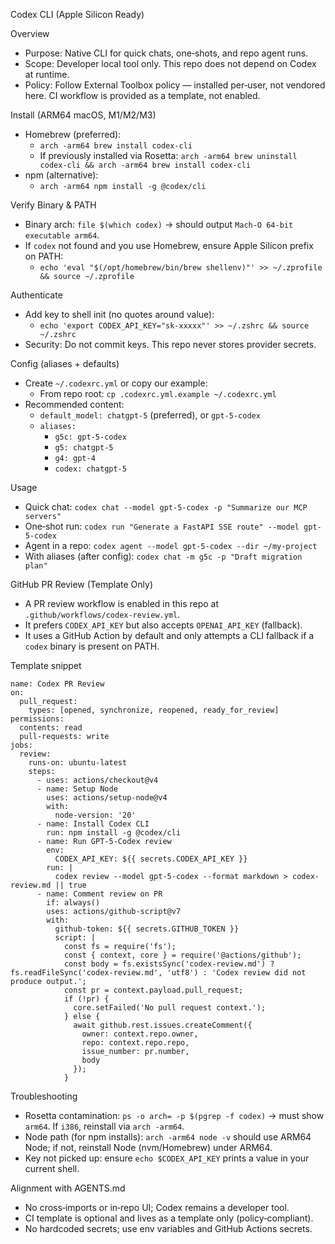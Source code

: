 Codex CLI (Apple Silicon Ready)

Overview
- Purpose: Native CLI for quick chats, one‑shots, and repo agent runs.
- Scope: Developer local tool only. This repo does not depend on Codex at runtime.
- Policy: Follow External Toolbox policy — installed per‑user, not vendored here. CI workflow is provided as a template, not enabled.

Install (ARM64 macOS, M1/M2/M3)
- Homebrew (preferred):
  - `arch -arm64 brew install codex-cli`
  - If previously installed via Rosetta: `arch -arm64 brew uninstall codex-cli && arch -arm64 brew install codex-cli`
- npm (alternative):
  - `arch -arm64 npm install -g @codex/cli`

Verify Binary & PATH
- Binary arch: `file $(which codex)` → should output `Mach-O 64-bit executable arm64`.
- If `codex` not found and you use Homebrew, ensure Apple Silicon prefix on PATH:
  - `echo 'eval "$(/opt/homebrew/bin/brew shellenv)"' >> ~/.zprofile && source ~/.zprofile`

Authenticate
- Add key to shell init (no quotes around value):
  - `echo 'export CODEX_API_KEY="sk-xxxxx"' >> ~/.zshrc && source ~/.zshrc`
- Security: Do not commit keys. This repo never stores provider secrets.

Config (aliases + defaults)
- Create `~/.codexrc.yml` or copy our example:
  - From repo root: `cp .codexrc.yml.example ~/.codexrc.yml`
- Recommended content:
  - `default_model: chatgpt-5` (preferred), or `gpt-5-codex`
  - `aliases:`
    - `g5c: gpt-5-codex`
    - `g5: chatgpt-5`
    - `g4: gpt-4`
    - `codex: chatgpt-5`

Usage
- Quick chat: `codex chat --model gpt-5-codex -p "Summarize our MCP servers"`
- One‑shot run: `codex run "Generate a FastAPI SSE route" --model gpt-5-codex`
- Agent in a repo: `codex agent --model gpt-5-codex --dir ~/my-project`
- With aliases (after config): `codex chat -m g5c -p "Draft migration plan"`

GitHub PR Review (Template Only)
- A PR review workflow is enabled in this repo at `.github/workflows/codex-review.yml`.
- It prefers `CODEX_API_KEY` but also accepts `OPENAI_API_KEY` (fallback).
- It uses a GitHub Action by default and only attempts a CLI fallback if a `codex` binary is present on PATH.

Template snippet
```
name: Codex PR Review
on:
  pull_request:
    types: [opened, synchronize, reopened, ready_for_review]
permissions:
  contents: read
  pull-requests: write
jobs:
  review:
    runs-on: ubuntu-latest
    steps:
      - uses: actions/checkout@v4
      - name: Setup Node
        uses: actions/setup-node@v4
        with:
          node-version: '20'
      - name: Install Codex CLI
        run: npm install -g @codex/cli
      - name: Run GPT-5-Codex review
        env:
          CODEX_API_KEY: ${{ secrets.CODEX_API_KEY }}
        run: |
          codex review --model gpt-5-codex --format markdown > codex-review.md || true
      - name: Comment review on PR
        if: always()
        uses: actions/github-script@v7
        with:
          github-token: ${{ secrets.GITHUB_TOKEN }}
          script: |
            const fs = require('fs');
            const { context, core } = require('@actions/github');
            const body = fs.existsSync('codex-review.md') ? fs.readFileSync('codex-review.md', 'utf8') : 'Codex review did not produce output.';
            const pr = context.payload.pull_request;
            if (!pr) {
              core.setFailed('No pull request context.');
            } else {
              await github.rest.issues.createComment({
                owner: context.repo.owner,
                repo: context.repo.repo,
                issue_number: pr.number,
                body
              });
            }
```

Troubleshooting
- Rosetta contamination: `ps -o arch= -p $(pgrep -f codex)` → must show `arm64`. If `i386`, reinstall via `arch -arm64`.
- Node path (for npm installs): `arch -arm64 node -v` should use ARM64 Node; if not, reinstall Node (nvm/Homebrew) under ARM64.
- Key not picked up: ensure `echo $CODEX_API_KEY` prints a value in your current shell.

Alignment with AGENTS.md
- No cross‑imports or in‑repo UI; Codex remains a developer tool.
- CI template is optional and lives as a template only (policy‑compliant).
- No hardcoded secrets; use env variables and GitHub Actions secrets.
